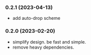 
### 0.2.1 (2023-04-13)

- add auto-drop scheme

### 0.2.0 (2023-02-20)

- simplify design. be fast and simple.
- remove heavy dependencies.
